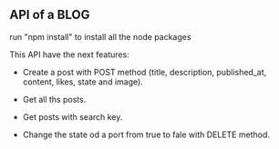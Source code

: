 ## API of a BLOG

run "npm install" to install all the node packages

This API have the next features:

- Create a post with POST method (title, description, published_at, content, likes, state and image).

- Get all ths posts.

- Get posts with search key.

- Change the state od a port from true to fale with DELETE method.
